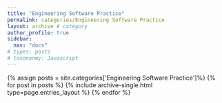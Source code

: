 ```yaml
---
title: "Engineering Software Practice"
permalink: categories/Engineering Software Practice
layout: archive # category
author_profile: true
sidebar:
  nav: "docs"
# types: posts
# taxononmy: Javascript
---
```


{% assign posts = site.categories['Engineering Software Practice']%}
{% for post in posts %}
  {% include archive-single.html type=page.entries_layout %}
{% endfor %}
